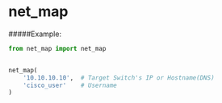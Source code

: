# net_map

#####Example:
```python
from net_map import net_map


net_map(
    '10.10.10.10',  # Target Switch's IP or Hostname(DNS)
    'cisco_user'    # Username
)
```

